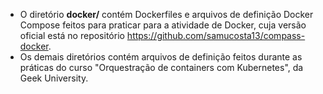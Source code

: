 * O diretório __docker/__ contém Dockerfiles e arquivos de definição Docker Compose feitos para praticar para a atividade de Docker, cuja versão oficial está no repositório https://github.com/samucosta13/compass-docker.
* Os demais diretórios contém arquivos de definição feitos durante as práticas do curso "Orquestração de containers com Kubernetes", da Geek University.
